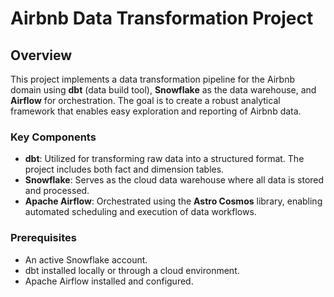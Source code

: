 # Airbnb Data Transformation Project

## Overview

This project implements a data transformation pipeline for the Airbnb domain using **dbt** (data build tool), **Snowflake** as the data warehouse, and **Airflow** for orchestration. The goal is to create a robust analytical framework that enables easy exploration and reporting of Airbnb data.

### Key Components

- **dbt**: Utilized for transforming raw data into a structured format. The project includes both fact and dimension tables.
- **Snowflake**: Serves as the cloud data warehouse where all data is stored and processed.
- **Apache Airflow**: Orchestrated using the **Astro Cosmos** library, enabling automated scheduling and execution of data workflows.

### Prerequisites

- An active Snowflake account.
- dbt installed locally or through a cloud environment.
- Apache Airflow installed and configured.